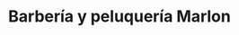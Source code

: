 ---
title: "Barbería y peluquería Marlon"
url: /almoloya-de-juarez-estado-de-mexico/barberia-y-peluqueria-marlon/
shop: peluquería
---
